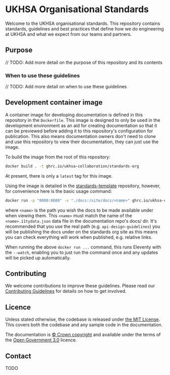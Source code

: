 # UKHSA Organisational Standards

Welcome to the UKHSA organisational standards. This repository contains standards, guidelines and best practices that define how we do engineering at UKHSA and what we expect from our teams and partners.

## Purpose

// TODO: Add more detail on the purpose of this repository and its contents

### When to use these guidelines

// TODO: Add more detail on when to use these guidelines

## Development container image

A container image for developing documentation is defined in this repository in the `Dockerfile`.
This image is designed to only be used in the development environment as an aid for creating documentation so that it can be previewed before adding it to this repository's configuration for publication.
This also means documentation owners don't need to clone and use this repository to view their documentation, they can just use the image.

To build the image from the root of this repository:

```bash
docker build . -t ghrc.io/ukhsa-collaboration/standards-org
```

At present, there is only a `latest` tag for this image.

Using the image is detailed in the [standards-template](https://github.com/ukhsa-collaboration/standards-template) repository, however, for convenience here is the basic usage command:

```bash
docker run -p "8080:8080" -v "./docs:/site/docs/<name>" ghrc.io/ukhsa-collaboration/standards-org
```

where `<name>` is the path you wish the docs to be made available under when viewing them.
This `<name>` must match the name of the `<name>.11tydata.json` data file in the documentation repo's docs/ dir.
It's recommended that you use the real path (e.g. `api-design-guidelines`) you will be publishing the docs under on the standards org site as this means you can check everything will work when published, e.g. relative links.

When running the above `docker run ...` command, this runs Eleventy with the `--watch`, enabling you to just run the command once and any updates will be picked up automatically.

## Contributing

We welcome contributions to improve these guidelines. Please read our [Contributing Guidelines](CONTRIBUTING.md) for details on how to get involved.

## Licence

Unless stated otherwise, the codebase is released under [the MIT License][mit].
This covers both the codebase and any sample code in the documentation.

The documentation is [© Crown copyright][copyright] and available under the terms
of the [Open Government 3.0][ogl] licence.

## Contact

TODO

[mit]: LICENCE
[copyright]: https://www.nationalarchives.gov.uk/information-management/re-using-public-sector-information/uk-government-licensing-framework/crown-copyright/
[ogl]: https://www.nationalarchives.gov.uk/doc/open-government-licence/version/3/
